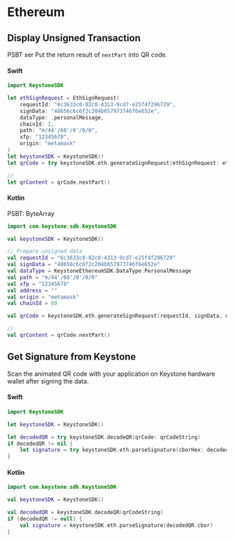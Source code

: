 # Ethereum

## Display Unsigned Transaction

PSBT ser
Put the return result of `nextPart` into QR code.

<!-- tabs:start -->

#### **Swift**

```swift
import KeystoneSDK

let ethSignRequest = EthSignRequest(
    requestId: "6c3633c0-02c0-4313-9cd7-e25f4f296729",
    signData: "48656c6c6f2c204b657973746f6e652e",
    dataType: .personalMessage,
    chainId: 1,
    path: "m/44'/60'/0'/0/0",
    xfp: "12345678",
    origin: "metamask"
)
let keystoneSDK = KeystoneSDK()
let qrCode = try keystoneSDK.eth.generateSignRequest(ethSignRequest: ethSignRequest)

//
let qrContent = qrCode.nextPart()
```

#### **Kotlin**

PSBT: ByteArray


```kotlin
import com.keystone.sdk.KeystoneSDK

val keystoneSDK = KeystoneSDK()

// Prepare unsigned data
val requestId = "6c3633c0-02c0-4313-9cd7-e25f4f296729"
val signData = "48656c6c6f2c204b657973746f6e652e"
val dataType = KeystoneEthereumSDK.DataType.PersonalMessage
val path = "m/44'/60'/0'/0/0"
val xfp = "12345678"
val address = ""
val origin = "metamask"
val chainId = 60

val qrCode = keystoneSDK.eth.generateSignRequest(requestId, signData, dataType, chainId, path, xfp, address, origin)

//
val qrContent = qrCode.nextPart()
```

<!-- tabs:end -->

## Get Signature from Keystone

Scan the animated QR code with your application on Keystone hardware wallet after signing the data.

<!-- tabs:start -->

#### **Swift**

```swift
import KeystoneSDK

let keystoneSDK = KeystoneSDK()

let decodedQR = try keystoneSDK.decodeQR(qrCode: qrCodeString)
if decodedQR != nil {
    let signature = try keystoneSDK.eth.parseSignature(cborHex: decodedQR.cbor)
}
```

#### **Kotlin**

```kotlin
import com.keystone.sdk.KeystoneSDK

val keystoneSDK = KeystoneSDK()

val decodedQR = keystoneSDK.decodeQR(qrCodeString)
if (decodedQR != null) {
    val signature = keystoneSDK.eth.parseSignature(decodedQR.cbor)
}
```

<!-- tabs:end -->

